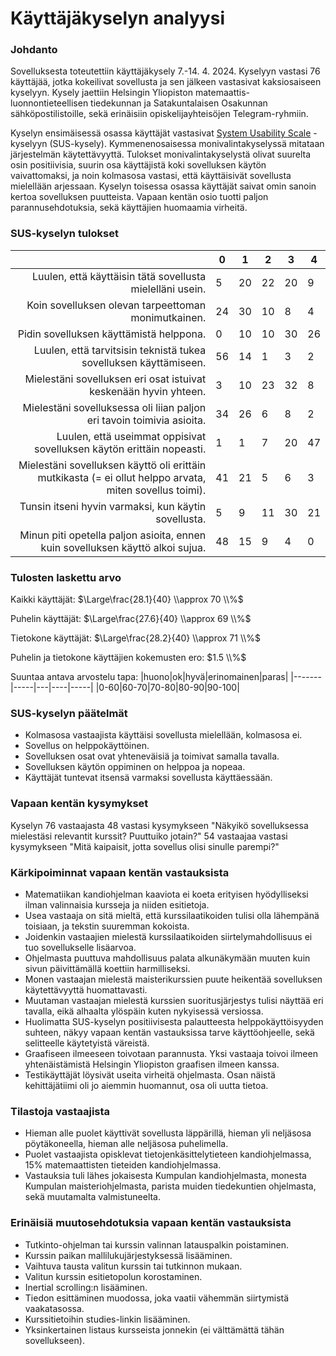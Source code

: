 # Käyttäjäkyselyn analyysi

### Johdanto

Sovelluksesta toteutettiin käyttäjäkysely 7.-14. 4. 2024. Kyselyyn vastasi 76 käyttäjää, jotka kokeilivat sovellusta ja sen jälkeen vastasivat kaksiosaiseen kyselyyn. Kysely jaettiin Helsingin Yliopiston matemaattis-luonnontieteellisen tiedekunnan ja Satakuntalaisen Osakunnan sähköpostilistoille, sekä erinäisiin opiskelijayhteisöjen Telegram-ryhmiin.

Kyselyn ensimäisessä osassa käyttäjät vastasivat [System Usability Scale](https://en.wikipedia.org/wiki/System_usability_scale) -kyselyyn \(SUS-kysely\). Kymmenenosaisessa monivalintakyselyssä mitataan järjestelmän käytettävyyttä. Tulokset monivalintakyselystä olivat suurelta osin positiivisia, suurin osa käyttäjistä koki sovelluksen käytön vaivattomaksi, ja noin kolmasosa vastasi, että käyttäisivät sovellusta mielellään arjessaan. Kyselyn toisessa osassa käyttäjät saivat omin sanoin kertoa sovelluksen puutteista. Vapaan kentän osio tuotti paljon parannusehdotuksia, sekä käyttäjien huomaamia virheitä.

### SUS-kyselyn tulokset

|                                                                                                         |  0 |  1 |  2 |  3 |  4 |
|--------------------------------------------------------------------------------------------------------:|----|----|----|----|----|
|                                               Luulen, että käyttäisin tätä sovellusta mielelläni usein. |  5 | 20 | 22 | 20 |  9 |
|                                                     Koin sovelluksen olevan tarpeettoman monimutkainen. | 24 | 30 | 10 |  8 |  4 |
|                                                                 Pidin sovelluksen käyttämistä helppona. |  0 | 10 | 10 | 30 | 26 |
|                                       Luulen, että tarvitsisin teknistä tukea sovelluksen käyttämiseen. | 56 | 14 |  1 |  3 |  2 |
|                                        Mielestäni sovelluksen eri osat istuivat keskenään hyvin yhteen. |  3 | 10 | 23 | 32 |  8 |
|                                  Mielestäni sovelluksessa oli liian paljon eri tavoin toimivia asioita. | 34 | 26 |  6 |  8 |  2 |
|                                   Luulen, että useimmat oppisivat sovelluksen käytön erittäin nopeasti. |  1 |  1 |  7 | 20 | 47 |
| Mielestäni sovelluksen käyttö oli erittäin mutkikasta (= ei ollut helppo arvata, miten sovellus toimi). | 41 | 21 |  5 |  6 |  3 |
|                                                    Tunsin itseni hyvin varmaksi, kun käytin sovellusta. |  5 |  9 | 11 | 30 | 21 |
|                          Minun piti opetella paljon asioita, ennen kuin sovelluksen käyttö alkoi sujua. | 48 | 15 |  9 |  4 |  0 |

### Tulosten laskettu arvo
Kaikki käyttäjät: $\Large\frac{28.1}{40} \\approx  70	\\%$

Puhelin käyttäjät: $\Large\frac{27.6}{40} \\approx 69 \\%$ 

Tietokone käyttäjät: $\Large\frac{28.2}{40} \\approx 71	\\%$ 

Puhelin ja tietokone käyttäjien kokemusten ero: $1.5 \\%$


Suuntaa antava arvostelu tapa:
|huono|ok|hyvä|erinomainen|paras|
|-------|-----|---|----|-----|
|0-60|60-70|70-80|80-90|90-100|


### SUS-kyselyn päätelmät

 - Kolmasosa vastaajista käyttäisi sovellusta mielellään, kolmasosa ei.
 - Sovellus on helppokäyttöinen.
 - Sovelluksen osat ovat yhteneväisiä ja toimivat samalla tavalla.
 - Sovelluksen käytön oppiminen on helppoa ja nopeaa.
 - Käyttäjät tuntevat itsensä varmaksi sovellusta käyttäessään.

### Vapaan kentän kysymykset

Kyselyn 76 vastaajasta 48 vastasi kysymykseen "Näkyikö sovelluksessa mielestäsi relevantit kurssit? Puuttuiko jotain?" 54 vastaajaa vastasi kysymykseen "Mitä kaipaisit, jotta sovellus olisi sinulle parempi?"

### Kärkipoiminnat vapaan kentän vastauksista

 - Matematiikan kandiohjelman kaaviota ei koeta erityisen hyödylliseksi ilman valinnaisia kursseja ja niiden esitietoja.
 - Usea vastaaja on sitä mieltä, että kurssilaatikoiden tulisi olla lähempänä toisiaan, ja tekstin suuremman kokoista.
 - Joidenkin vastaajien mielestä kurssilaatikoiden siirtelymahdollisuus ei tuo sovellukselle lisäarvoa.
 - Ohjelmasta puuttuva mahdollisuus palata alkunäkymään muuten kuin sivun päivittämällä koettiin harmilliseksi.
 - Monen vastaajan mielestä maisterikurssien puute heikentää sovelluksen käytettävyyttä huomattavasti.
 - Muutaman vastaajan mielestä kurssien suoritusjärjestys tulisi näyttää eri tavalla, eikä alhaalta ylöspäin kuten nykyisessä versiossa.
 - Huolimatta SUS-kyselyn positiivisesta palautteesta helppokäyttöisyyden suhteen, näkyy vapaan kentän vastauksissa tarve käyttöohjeelle, sekä selitteelle käytetyistä väreistä.
 - Graafiseen ilmeeseen toivotaan parannusta. Yksi vastaaja toivoi ilmeen yhtenäistämistä Helsingin Yliopiston graafisen ilmeen kanssa.
 - Testikäyttäjät löysivät useita virheitä ohjelmasta. Osan näistä kehittäjätiimi oli jo aiemmin huomannut, osa oli uutta tietoa.

 ### Tilastoja vastaajista

  - Hieman alle puolet käyttivät sovellusta läppärillä, hieman yli neljäsosa pöytäkoneella, hieman alle neljäsosa puhelimella.
  - Puolet vastaajista opisklevat tietojenkäsittelytieteen kandiohjelmassa, 15% matemaattisten tieteiden kandiohjelmassa.
  - Vastauksia tuli lähes jokaisesta Kumpulan kandiohjelmasta, monesta Kumpulan maisteriohjelmasta, parista muiden tiedekuntien ohjelmasta, sekä muutamalta valmistuneelta.

### Erinäisiä muutosehdotuksia vapaan kentän vastauksista

 - Tutkinto-ohjelman tai kurssin valinnan latauspalkin poistaminen.
 - Kurssin paikan mallilukujärjestyksessä lisääminen.
 - Vaihtuva tausta valitun kurssin tai tutkinnon mukaan.
 - Valitun kurssin esitietopolun korostaminen.
 - Inertial scrolling:n lisääminen.
 - Tiedon esittäminen muodossa, joka vaatii vähemmän siirtymistä vaakatasossa.
 - Kurssitietoihin studies-linkin lisääminen.
 - Yksinkertainen listaus kursseista jonnekin (ei välttämättä tähän sovellukseen).
